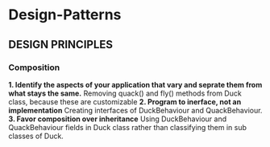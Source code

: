# Design-Patterns


## DESIGN PRINCIPLES
### Composition
**1. Identify the aspects of your application that vary and seprate them from what stays the same.**
    Removing quack() and fly() methods from Duck class, because these are customizable
**2. Program to inerface, not an implementation**
    Creating interfaces of DuckBehaviour and QuackBehaviour.
**3. Favor composition over inheritance**
    Using DuckBehaviour and QuackBehaviour fields in Duck class rather than classifying them in sub classes of Duck.

